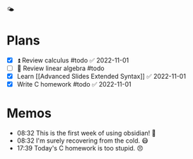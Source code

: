 🌤️

# Plans

- [x] ⏫ Review calculus #todo ✅ 2022-11-01
- [ ] 🔼 Review linear algebra #todo 
- [x] Learn [[Advanced Slides Extended Syntax]] ✅ 2022-11-01
- [x] Write C homework #todo ✅ 2022-11-01

# Memos

- 08:32 This is the first week of using obsidian! 🥰
- 08:32 I'm surely recovering from the cold. 😷
- 17:39 Today's C homework is too stupid. 😠